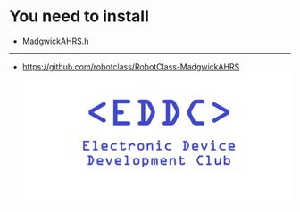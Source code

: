 # You need to install
* MadgwickAHRS.h
***
* https://github.com/robotclass/RobotClass-MadgwickAHRS
![alt text](https://github.com/KlimchukNikita/Motion_Tracking_System/blob/master/Content/Motion_Tracking_System.png)
